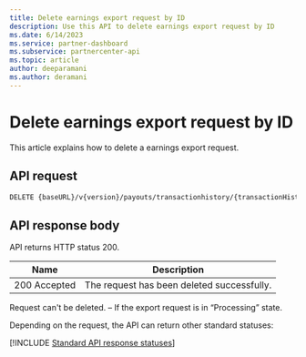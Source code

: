 ```yaml
---
title: Delete earnings export request by ID
description: Use this API to delete earnings export request by ID
ms.date: 6/14/2023
ms.service: partner-dashboard
ms.subservice: partnercenter-api
ms.topic: article
author: deeparamani
ms.author: deramani
---
```


# Delete earnings export request by ID

This article explains how to delete a earnings export request.

## API request

```rest
DELETE {baseURL}/v{version}/payouts/transactionhistory/{transactionHistoryRequestId}
```

## API response body

API returns HTTP status 200.

| Name         | Description       |
|--------------|-------------------|
| 200 Accepted | The request has been deleted successfully. |

Request can't be deleted. – If the export request is in “Processing” state.

Depending on the request, the API can return other standard statuses:

[!INCLUDE [Standard API response statuses](./includes/standard-api-response-statuses.md)]
